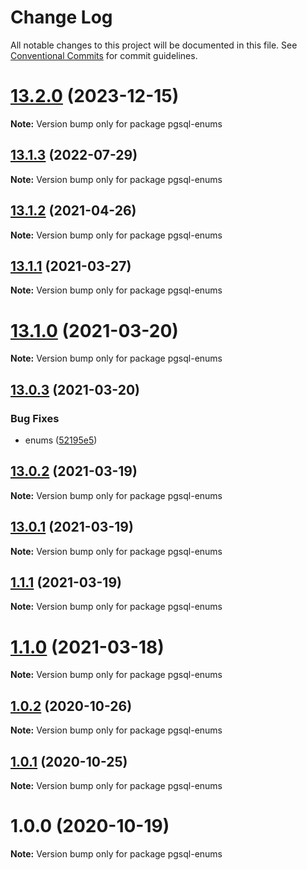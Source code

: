 # Change Log

All notable changes to this project will be documented in this file.
See [Conventional Commits](https://conventionalcommits.org) for commit guidelines.

# [13.2.0](https://github.com/launchql/pgsql-parser/compare/pgsql-enums@13.1.3...pgsql-enums@13.2.0) (2023-12-15)

**Note:** Version bump only for package pgsql-enums





## [13.1.3](https://github.com/pyramation/pgsql-parser/compare/pgsql-enums@13.1.2...pgsql-enums@13.1.3) (2022-07-29)

**Note:** Version bump only for package pgsql-enums





## [13.1.2](https://github.com/pyramation/pgsql-parser/compare/pgsql-enums@13.1.1...pgsql-enums@13.1.2) (2021-04-26)

**Note:** Version bump only for package pgsql-enums





## [13.1.1](https://github.com/pyramation/pgsql-parser/compare/pgsql-enums@13.1.0...pgsql-enums@13.1.1) (2021-03-27)

**Note:** Version bump only for package pgsql-enums





# [13.1.0](https://github.com/pyramation/pgsql-parser/compare/pgsql-enums@13.0.3...pgsql-enums@13.1.0) (2021-03-20)

**Note:** Version bump only for package pgsql-enums





## [13.0.3](https://github.com/pyramation/pgsql-parser/compare/pgsql-enums@13.0.2...pgsql-enums@13.0.3) (2021-03-20)


### Bug Fixes

* enums ([52195e5](https://github.com/pyramation/pgsql-parser/commit/52195e550aadf0250db2aea8542f128f7014b9e2))





## [13.0.2](https://github.com/pyramation/pgsql-parser/compare/pgsql-enums@13.0.1...pgsql-enums@13.0.2) (2021-03-19)

**Note:** Version bump only for package pgsql-enums





## [13.0.1](https://github.com/pyramation/pgsql-parser/compare/pgsql-enums@1.1.1...pgsql-enums@13.0.1) (2021-03-19)

**Note:** Version bump only for package pgsql-enums





## [1.1.1](https://github.com/pyramation/pgsql-parser/compare/pgsql-enums@1.1.0...pgsql-enums@1.1.1) (2021-03-19)

**Note:** Version bump only for package pgsql-enums





# [1.1.0](https://github.com/pyramation/pgsql-parser/compare/pgsql-enums@1.0.2...pgsql-enums@1.1.0) (2021-03-18)

**Note:** Version bump only for package pgsql-enums





## [1.0.2](https://github.com/pyramation/pgsql-parser/compare/pgsql-enums@1.0.1...pgsql-enums@1.0.2) (2020-10-26)

**Note:** Version bump only for package pgsql-enums





## [1.0.1](https://github.com/pyramation/pgsql-parser/compare/pgsql-enums@1.0.0...pgsql-enums@1.0.1) (2020-10-25)

**Note:** Version bump only for package pgsql-enums





# 1.0.0 (2020-10-19)

**Note:** Version bump only for package pgsql-enums
